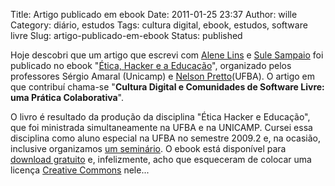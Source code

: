 Title: Artigo publicado em ebook
Date: 2011-01-25 23:37
Author: wille
Category: diário, estudos
Tags: cultura digital, ebook, estudos, software livre
Slug: artigo-publicado-em-ebook
Status: published

Hoje descobri que um artigo que escrevi com [Alene
Lins](http://ufrb.edu.br/alenelins/) e [Sule
Sampaio](http://sulesampaio.blogspot.com/) foi publicado no ebook
"[Ética, Hacker e a
Educação](http://lantec.fae.unicamp.br/lantec/publicacoes/amaral,pretto-hackers.pdf)",
organizado pelos professores Sérgio Amaral (Unicamp) e [Nelson
Pretto](http://www.pretto.info)(UFBA). O artigo em que contribuí
chama-se "**Cultura Digital e Comunidades de Software Livre: uma Prática
Colaborativa**".

O livro é resultado da produção da disciplina "Ética Hacker e Educação",
que foi ministrada simultaneamente na UFBA e na UNICAMP. Cursei essa
disciplina como aluno especial na UFBA no semestre 2009.2 e, na ocasião,
inclusive organizamos [um
seminário](http://wille.blog.br/2009/10/apresentacao-no-evento-a-etica-hacker-e-a-sociedade-livre/).
O ebook está disponível para [download
gratuito](http://lantec.fae.unicamp.br/lantec/publicacoes/amaral,pretto-hackers.pdf)
e, infelizmente, acho que esqueceram de colocar uma licença [Creative
Commons](http://creativecommons.org.br) nele...

